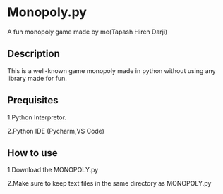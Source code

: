 # Monopoly.py
A fun monopoly game made by me(Tapash Hiren Darji)

## Description 
This is a well-known game monopoly made in python without using any library made for fun.

## Prequisites

1.Python Interpretor.

2.Python IDE (Pycharm,VS Code)

## How to use

1.Download the MONOPOLY.py

2.Make sure to keep text files in the same directory as MONOPOLY.py
